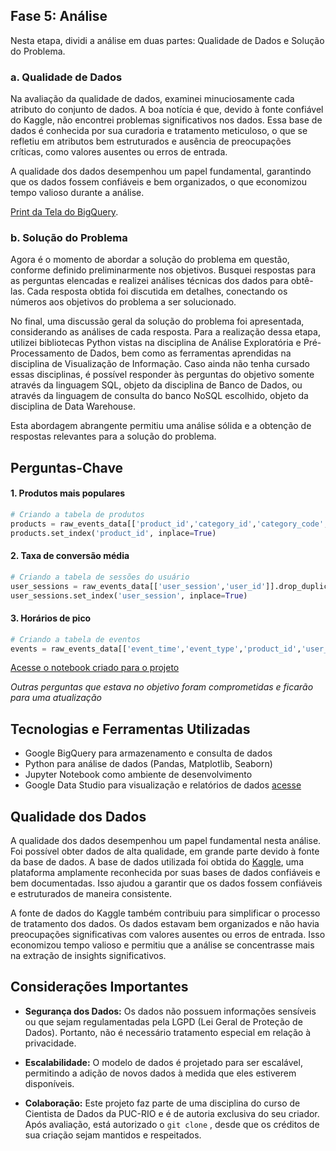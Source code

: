 ## Fase 5: Análise

Nesta etapa, dividi a análise em duas partes: Qualidade de Dados e Solução do Problema.

### a. Qualidade de Dados

Na avaliação da qualidade de dados, examinei minuciosamente cada atributo do conjunto de dados. A boa notícia é que, devido à fonte confiável do Kaggle, não encontrei problemas significativos nos dados. Essa base de dados é conhecida por sua curadoria e tratamento meticuloso, o que se refletiu em atributos bem estruturados e ausência de preocupações críticas, como valores ausentes ou erros de entrada.

A qualidade dos dados desempenhou um papel fundamental, garantindo que os dados fossem confiáveis e bem organizados, o que economizou tempo valioso durante a análise.

[Print da Tela do BigQuery](https://storage.googleapis.com/ecommerce-behavior/bigquery.png).


### b. Solução do Problema

Agora é o momento de abordar a solução do problema em questão, conforme definido preliminarmente nos objetivos. Busquei respostas para as perguntas elencadas e realizei análises técnicas dos dados para obtê-las. Cada resposta obtida foi discutida em detalhes, conectando os números aos objetivos do problema a ser solucionado.

No final, uma discussão geral da solução do problema foi apresentada, considerando as análises de cada resposta. Para a realização dessa etapa, utilizei bibliotecas Python vistas na disciplina de Análise Exploratória e Pré-Processamento de Dados, bem como as ferramentas aprendidas na disciplina de Visualização de Informação. Caso ainda não tenha cursado essas disciplinas, é possível responder às perguntas do objetivo somente através da linguagem SQL, objeto da disciplina de Banco de Dados, ou através da linguagem de consulta do banco NoSQL escolhido, objeto da disciplina de Data Warehouse.

Esta abordagem abrangente permitiu uma análise sólida e a obtenção de respostas relevantes para a solução do problema.

## Perguntas-Chave

#### 1. Produtos mais populares

```python
# Criando a tabela de produtos
products = raw_events_data[['product_id','category_id','category_code','brand','price']].drop_duplicates()
products.set_index('product_id', inplace=True)
```

#### 2. Taxa de conversão média

```python
# Criando a tabela de sessões do usuário
user_sessions = raw_events_data[['user_session','user_id']].drop_duplicates()
user_sessions.set_index('user_session', inplace=True)
```

#### 3. Horários de pico

```python
# Criando a tabela de eventos
events = raw_events_data[['event_time','event_type','product_id','user_session']]
```

[Acesse o notebook criado para o projeto]([https://colab.research.google.com/drive/16WHKvFVWxa2PZaDH547AUSYhhh9hR2P9?usp=sharing](https://github.com/pitarac/mvp-sprint-eng-de-dados/blob/main/fase-5/notebook)) 

*Outras perguntas que estava no objetivo foram comprometidas e ficarão para uma atualização*

##  Tecnologias e Ferramentas Utilizadas

- Google BigQuery para armazenamento e consulta de dados
- Python para análise de dados (Pandas, Matplotlib, Seaborn)
- Jupyter Notebook como ambiente de desenvolvimento
- Google Data Studio para visualização e relatórios de dados [acesse](https://lookerstudio.google.com/reporting/45287913-9e0b-420f-a478-fa2b0740df6f)

## Qualidade dos Dados

A qualidade dos dados desempenhou um papel fundamental nesta análise. Foi possível obter dados de alta qualidade, em grande parte devido à fonte da base de dados. A base de dados utilizada foi obtida do [Kaggle](https://www.kaggle.com/), uma plataforma amplamente reconhecida por suas bases de dados confiáveis e bem documentadas. Isso ajudou a garantir que os dados fossem confiáveis e estruturados de maneira consistente.

A fonte de dados do Kaggle também contribuiu para simplificar o processo de tratamento dos dados. Os dados estavam bem organizados e não havia preocupações significativas com valores ausentes ou erros de entrada. Isso economizou tempo valioso e permitiu que a análise se concentrasse mais na extração de insights significativos.

## Considerações Importantes

- **Segurança dos Dados:** Os dados não possuem informações sensíveis ou que sejam regulamentadas pela LGPD (Lei Geral de Proteção de Dados). Portanto, não é necessário tratamento especial em relação à privacidade.

- **Escalabilidade:** O modelo de dados é projetado para ser escalável, permitindo a adição de novos dados à medida que eles estiverem disponíveis.

- **Colaboração:** Este projeto faz parte de uma disciplina do curso de Cientista de Dados da PUC-RIO e é de autoria exclusiva do seu criador. Após avaliação, está autorizado o ```git clone``` , desde que os créditos de sua criação sejam mantidos e respeitados.

